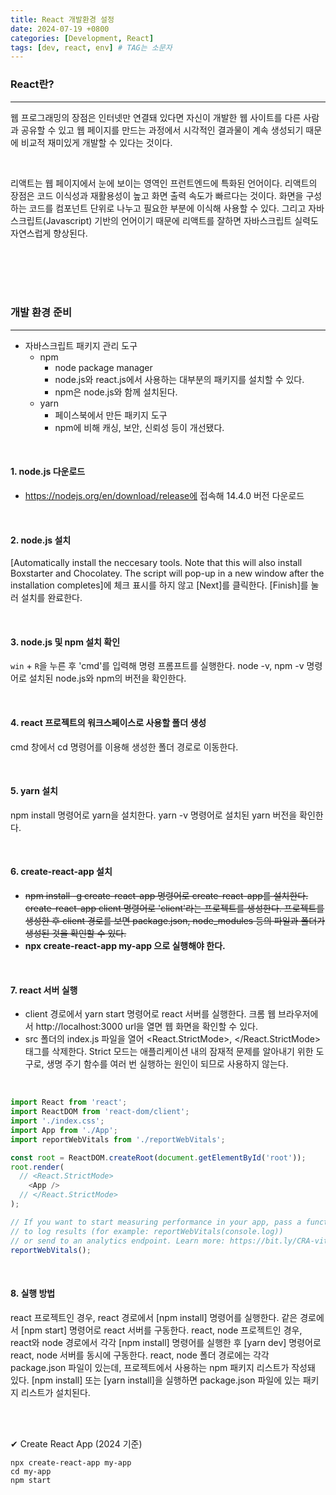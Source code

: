 ```yaml
---
title: React 개발환경 설정
date: 2024-07-19 +0800
categories: [Development, React]
tags: [dev, react, env] # TAG는 소문자
---
```

### React란? 
---
웹 프로그래밍의 장점은 인터넷만 연결돼 있다면 자신이 개발한 웹 사이트를 다른 사람과 공유할 수 있고 웹 페이지를 만드는 과정에서 시각적인 결과물이 계속 생성되기 때문에 비교적 재미있게 개발할 수 있다는 것이다. 

<br/>

리액트는 웹 페이지에서 눈에 보이는 영역인 프런트엔드에 특화된 언어이다. 리액트의 장점은 코드 이식성과 재활용성이 높고 화면 출력 속도가 빠르다는 것이다. 화면을 구성하는 코드를 컴포넌트 단위로 나누고 필요한 부분에 이식해 사용할 수 있다. 그리고 자바스크립트(Javascript) 기반의 언어이기 때문에 리액트를 잘하면 자바스크립트 실력도 자연스럽게 향상된다.

<br/><br/><br/><br/>

### 개발 환경 준비
---
- 자바스크립트 패키지 관리 도구
	- npm
		- node package manager
		- node.js와 react.js에서 사용하는 대부분의 패키지를 설치할 수 있다.
		- npm은 node.js와 함께 설치된다.
	- yarn
		- 페이스북에서 만든 패키지 도구
		- npm에 비해 캐싱, 보안, 신뢰성 등이 개선됐다.

<br/>

#### 1. node.js 다운로드
- https://nodejs.org/en/download/release에 접속해 14.4.0 버전 다운로드

<br/>

#### 2. node.js 설치
[Automatically install the neccesary tools. Note that this will also install Boxstarter and Chocolatey. The script will pop-up in a new window after the installation completes]에 체크 표시를 하지 않고 [Next]를 클릭한다. [Finish]를 눌러 설치를 완료한다.

<br/>

#### 3. node.js 및 npm 설치 확인
`win` + `R`을 누른 후 'cmd'를 입력해 명령 프롬프트를 실행한다. node -v, npm -v 명령어로 설치된 node.js와 npm의 버전을 확인한다.

<br/>

#### 4. react 프로젝트의 워크스페이스로 사용할 폴더 생성
cmd 창에서 cd 명령어를 이용해 생성한 폴더 경로로 이동한다. 

<br/>

#### 5. yarn 설치
npm install 명령어로 yarn을 설치한다. yarn -v 명령어로 설치된 yarn 버전을 확인한다.

<br/>

#### 6. create-react-app 설치
- ~~npm install -g create-react-app 명령어로 create-react-app를 설치한다. create-react-app client 명령어로 'client'라는 프로젝트를 생성한다. 프로젝트를 생성한 후 client 경로를 보면 package.json, node_modules 등의 파일과 폴더가 생성된 것을 확인할 수 있다.~~
- **npx create-react-app my-app 으로 실행해야 한다.**

<br/>

#### 7. react 서버 실행
- client 경로에서 yarn start 명령어로 react 서버를 실행한다. 크롬 웹 브라우저에서 http://localhost:3000 url을 열면 웹 화면을 확인할 수 있다.
- src 폴더의 index.js 파일을 열어 <React.StrictMode>, </React.StrictMode> 태그를 삭제한다. Strict 모드는 애플리케이션 내의 잠재적 문제를 알아내기 위한 도구로, 생명 주기 함수를 여러 번 실행하는 원인이 되므로 사용하지 않는다. 

<br/>

```js
import React from 'react';
import ReactDOM from 'react-dom/client';
import './index.css';
import App from './App';
import reportWebVitals from './reportWebVitals';

const root = ReactDOM.createRoot(document.getElementById('root'));
root.render(
  // <React.StrictMode>
    <App />
  // </React.StrictMode>
);

// If you want to start measuring performance in your app, pass a function
// to log results (for example: reportWebVitals(console.log))
// or send to an analytics endpoint. Learn more: https://bit.ly/CRA-vitals
reportWebVitals();
```

<br/>

#### 8. 실행 방법 
react 프로젝트인 경우, react 경로에서 [npm install] 명령어를 실행한다. 같은 경로에서 [npm start] 명령어로 react 서버를 구동한다. react, node 프로젝트인 경우, react와 node 경로에서 각각 [npm install] 명령어를 실행한 후 [yarn dev] 명령어로 react, node 서버를 동시에 구동한다. react, node 폴더 경로에는 각각 package.json 파일이 있는데, 프로젝트에서 사용하는 npm 패키지 리스트가 작성돼 있다. [npm install] 또는 [yarn install]을 실행하면 package.json 파일에 있는 패키지 리스트가 설치된다.

<br/><br/>

✔ Create React App (2024 기준)

```
npx create-react-app my-app
cd my-app
npm start
```
